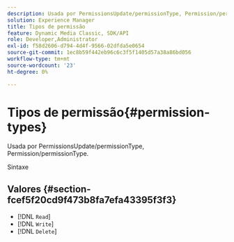 ```yaml
---
description: Usada por PermissionsUpdate/permissionType, Permission/permissionType.
solution: Experience Manager
title: Tipos de permissão
feature: Dynamic Media Classic, SDK/API
role: Developer,Administrator
exl-id: f58d2606-d794-4d4f-9566-02dfda5e0654
source-git-commit: 1ec8b59f442eb96c6c3f5f1405d57a38a86bd056
workflow-type: tm+mt
source-wordcount: '23'
ht-degree: 0%

---
```


# Tipos de permissão{#permission-types}

Usada por PermissionsUpdate/permissionType, Permission/permissionType.

Sintaxe

## Valores {#section-fcef5f20cd9f473b8fa7efa43395f3f3}

* [!DNL `Read`]
* [!DNL `Write`]
* [!DNL `Delete`]
